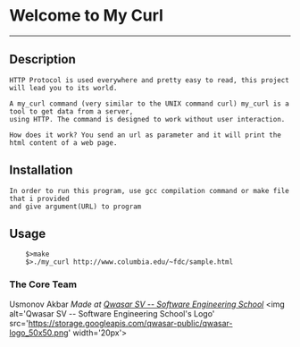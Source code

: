 # Welcome to My Curl
***

## Description
    HTTP Protocol is used everywhere and pretty easy to read, this project will lead you to its world.

    A my_curl command (very similar to the UNIX command curl) my_curl is a tool to get data from a server,
    using HTTP. The command is designed to work without user interaction.

    How does it work? You send an url as parameter and it will print the html content of a web page. 

## Installation
    In order to run this program, use gcc compilation command or make file that i provided
    and give argument(URL) to program

## Usage      
        $>make
        $>./my_curl http://www.columbia.edu/~fdc/sample.html

### The Core Team
Usmonov Akbar
<span><i>Made at <a href='https://qwasar.io'>Qwasar SV -- Software Engineering School</a></i></span>
<span><img alt='Qwasar SV -- Software Engineering School's Logo' src='https://storage.googleapis.com/qwasar-public/qwasar-logo_50x50.png' width='20px'></span>
